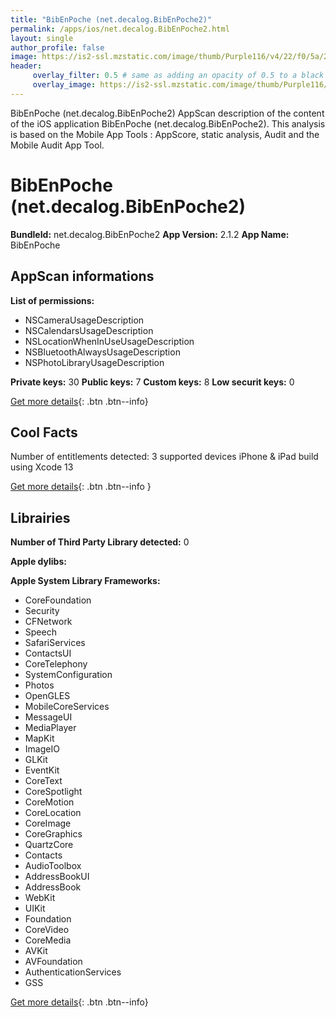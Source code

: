 ```yaml
---
title: "BibEnPoche (net.decalog.BibEnPoche2)"
permalink: /apps/ios/net.decalog.BibEnPoche2.html
layout: single
author_profile: false
image: https://is2-ssl.mzstatic.com/image/thumb/Purple116/v4/22/f0/5a/22f05a12-f87d-3870-3f5e-218a70558935/AppIcons-0-0-1x_U007emarketing-0-0-0-7-0-0-sRGB-0-0-0-GLES2_U002c0-512MB-85-220-0-0.png/512x512bb.jpg
header: 
     overlay_filter: 0.5 # same as adding an opacity of 0.5 to a black background
     overlay_image: https://is2-ssl.mzstatic.com/image/thumb/Purple116/v4/22/f0/5a/22f05a12-f87d-3870-3f5e-218a70558935/AppIcons-0-0-1x_U007emarketing-0-0-0-7-0-0-sRGB-0-0-0-GLES2_U002c0-512MB-85-220-0-0.png/512x512bb.jpg
---
```

BibEnPoche (net.decalog.BibEnPoche2) AppScan description of the content of the iOS application BibEnPoche (net.decalog.BibEnPoche2). This analysis is based on the Mobile App Tools : AppScore, static analysis, Audit and the Mobile Audit App Tool.

# BibEnPoche (net.decalog.BibEnPoche2)

**BundleId:** net.decalog.BibEnPoche2
**App Version:** 2.1.2
**App Name:** BibEnPoche


## AppScan informations 

**List of permissions:** 
- NSCameraUsageDescription
- NSCalendarsUsageDescription
- NSLocationWhenInUseUsageDescription
- NSBluetoothAlwaysUsageDescription
- NSPhotoLibraryUsageDescription
  
  
**Private keys:** 30
**Public keys:** 7
**Custom keys:** 8
**Low securit keys:** 0
  
[Get more details](/pricing.html){: .btn .btn--info}

## Cool Facts

Number of entitlements detected: 3
supported devices iPhone & iPad
build using Xcode 13
  
[Get more details](/pricing.html){: .btn .btn--info }

## Librairies 
**Number of Third Party Library detected:** 0


**Apple dylibs:**


**Apple System Library Frameworks:**
- CoreFoundation
- Security
- CFNetwork
- Speech
- SafariServices
- ContactsUI
- CoreTelephony
- SystemConfiguration
- Photos
- OpenGLES
- MobileCoreServices
- MessageUI
- MediaPlayer
- MapKit
- ImageIO
- GLKit
- EventKit
- CoreText
- CoreSpotlight
- CoreMotion
- CoreLocation
- CoreImage
- CoreGraphics
- QuartzCore
- Contacts
- AudioToolbox
- AddressBookUI
- AddressBook
- WebKit
- UIKit
- Foundation
- CoreVideo
- CoreMedia
- AVKit
- AVFoundation
- AuthenticationServices
- GSS


  
[Get more details](/pricing.html){: .btn .btn--info}

